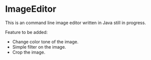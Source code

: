 ImageEditor
===========

This is an command line image editor written in Java still in progress.

Feature to be added:
- Change color tone of the image.
- Simple filter on the image.
- Crop the image.

